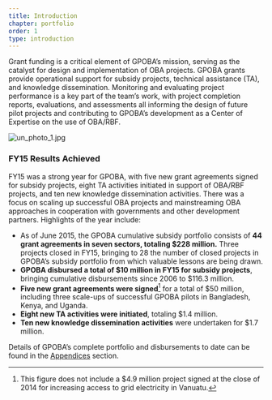```yaml
---
title: Introduction
chapter: portfolio
order: 1
type: introduction
---
```


Grant funding is a critical element of GPOBA’s mission, serving as the catalyst for design and implementation of OBA
projects. GPOBA grants provide operational support for subsidy projects, technical assistance (TA), and knowledge dissemination. Monitoring and evaluating project performance is a key part of the team’s work, with project completion reports, evaluations, and assessments all informing the design of future pilot projects and contributing to GPOBA’s development as a Center of Expertise on the use of OBA/RBF.

![un_photo_1.jpg](/content/portfolio/media/un_photo_1.jpg)

### FY15 Results Achieved
FY15 was a strong year for GPOBA, with five new grant agreements signed for subsidy projects, eight TA activities initiated in support of OBA/RBF projects, and ten new knowledge dissemination activities. There was a focus on scaling up successful OBA projects and mainstreaming OBA approaches in cooperation with governments and other development partners. Highlights of the year include:

- As of June 2015, the GPOBA cumulative subsidy portfolio consists of **44 grant agreements in seven sectors, totaling $228 million.** Three projects closed in FY15, bringing to 28 the number of closed projects in GPOBA’s subsidy portfolio from which valuable lessons are being drawn.
- **GPOBA disbursed a total of $10 million in FY15 for subsidy projects**, bringing cumulative disbursements since 2006 to $116.3 million.
- **Five new grant agreements were signed**[^1] for a total of $50 million, including three scale-ups of successful GPOBA pilots in Bangladesh, Kenya, and Uganda.
- **Eight new TA activities were initiated**, totaling $1.4 million.
- **Ten new knowledge dissemination activities** were undertaken for $1.7 million.

Details of GPOBA’s complete portfolio and disbursements to date can be found in the [Appendices](localhost:4567/chapters/appendices) section.

[^1]: This figure does not include a $4.9 million project signed at the close of 2014 for increasing access to grid electricity in Vanuatu.